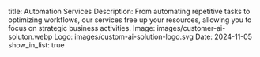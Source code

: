 title: Automation Services
Description: From automating repetitive tasks to optimizing workflows, our services free up your resources, allowing you to focus on strategic business activities.
Image: images/customer-ai-soluton.webp
Logo: images/custom-ai-solution-logo.svg
Date: 2024-11-05
show_in_list: true